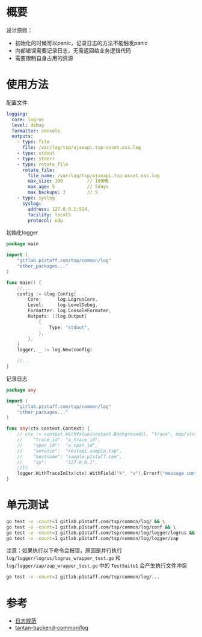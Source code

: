 # 概要

设计原则：

- 初始化的时候可以panic，记录日志的方法不能触发panic
- 内部错误需要记录日志，无需返回给业务逻辑代码
- 需要限制自身占用的资源

# 使用方法

配置文件

```yaml
logging:
  core: logrus
  level: debug
  formatter: console
  outputs:
    - type: file
      file: /var/log/tsp/ajaxapi.tsp-asset.oss.log
    - type: stdout
    - type: stderr
    - type: rotate_file
      rotate_file:
        file_name: /var/log/tsp/ajaxapi.tsp-asset.oss.log
        max_size: 100         // 100MB
        max_age: 5            // 5days
        max_backups: 3        // 5
    - type: syslog
      syslog:
        address: 127.0.0.1:514,
        facility: local5
        protocol: udp
```

初始化logger

```go
package main

import (
    "gitlab.p1staff.com/tsp/common/log"
    "other_packages..."
)

func main() {
    //...
    config := &log.Config{
        Core:      log.LogrusCore,
        Level:     log.LevelDebug,
        Formatter: log.ConsoleFormater,
        Outputs: []log.Output{
            {
                Type: "stdout",
            },
        },
    }
    logger, _ := log.New(config)

    //...
}
```

记录日志

```go
package any

import (
    "gitlab.p1staff.com/tsp/common/log"
    "other_packages..."
)

func any(ctx context.Context) {
    // ctx := context.WithValue(context.Background(), "trace", map[string]interface{}{
    //    "trace_id": "a_trace_id",
    //    "span_id":  "a_span_id",
    //    "service":  "restapi.sample.tsp",
    //    "hostname": "sample.p1staff.com",
    //    "ip":       "127.0.0.1",
    //})
    logger.WithTraceInCtx(ctx).WithField("k", "v").Errorf("message content, %s", "additional msg")
}

```

# 单元测试

```sh
go test -v -count=1 gitlab.p1staff.com/tsp/common/log/ && \
go test -v -count=1 gitlab.p1staff.com/tsp/common/log/conf && \
go test -v -count=1 gitlab.p1staff.com/tsp/common/log/logger/logrus && \
go test -v -count=1 gitlab.p1staff.com/tsp/common/log/logger/zap
```

注意：如果执行以下命令会报错，原因是并行执行 `log/logger/logrus/logrus_wrapper_test.go` 和 `log/logger/zap/zap_wrapper_test.go` 中的 `TestSuite1` 会产生执行文件冲突

```sh
go test -v -count=1 gitlab.p1staff.com/tsp/common/log/...
```


# 参考

- [日志规范](https://confluence.p1staff.com/pages/viewpage.action?pageId=25072740)
- [tantan-backend-common/log](https://gitlab.p1staff.com/backend/tantan-backend-common/tree/master/log)
